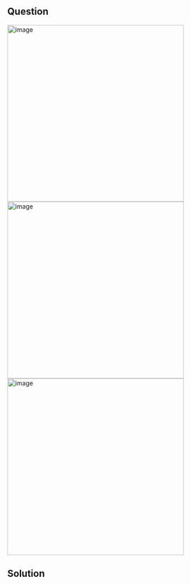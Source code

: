 ## Question

<img width="400" alt="image" src="https://github.com/user-attachments/assets/60b63bf5-e2c8-4359-bb56-8540291393ed">
<img width="400" alt="image" src="https://github.com/user-attachments/assets/3e0be48a-0155-40f9-a1be-9fee2cc4cd9e">
<img width="400" alt="image" src="https://github.com/user-attachments/assets/57f94b8c-3588-4e0d-89f9-47c345f9f04a">

## Solution
